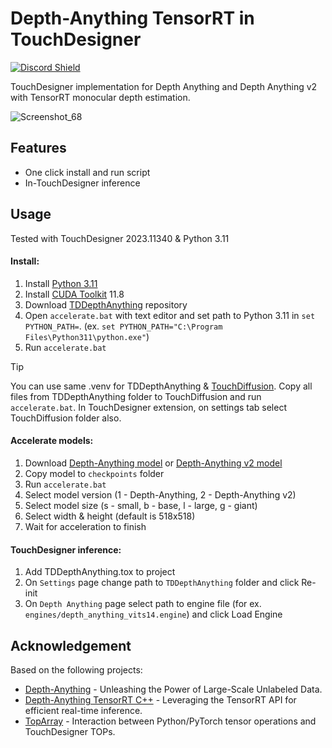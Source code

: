 # Depth-Anything TensorRT in TouchDesigner
<a href="https://discord.com/invite/wNW8xkEjrf"><img src="https://discord.com/api/guilds/838923088997122100/widget.png?style=shield" alt="Discord Shield"/></a>

TouchDesigner implementation for Depth Anything and Depth Anything v2 with TensorRT monocular depth estimation. 

![Screenshot_68](https://github.com/olegchomp/TDDepthAnything/assets/11017531/fa457aa2-d10a-4f54-a93a-27d672501f16)

## Features
* One click install and run script
* In-TouchDesigner inference
  
## Usage
Tested with TouchDesigner 2023.11340 & Python 3.11

#### Install:
1. Install [Python 3.11](https://www.python.org/downloads/release/python-3118/)
2. Install [CUDA Toolkit](https://developer.nvidia.com/cuda-11-8-0-download-archive) 11.8
3. Download [TDDepthAnything](https://github.com/olegchomp/TDDepthAnything/archive/refs/heads/main.zip) repository
4. Open ```accelerate.bat``` with text editor and set path to Python 3.11 in ```set PYTHON_PATH=```. (ex. ```set PYTHON_PATH="C:\Program Files\Python311\python.exe"```)
5. Run ```accelerate.bat```

> [!TIP]
> You can use same .venv for TDDepthAnything & [TouchDiffusion](https://github.com/olegchomp/TouchDiffusion). Copy all files from TDDepthAnything folder to TouchDiffusion and run ```accelerate.bat```. In TouchDesigner extension, on settings tab select TouchDiffusion folder also.

#### Accelerate models:
1. Download [Depth-Anything model](https://huggingface.co/spaces/LiheYoung/Depth-Anything/tree/main/checkpoints) or [Depth-Anything v2 model](https://github.com/DepthAnything/Depth-Anything-V2?tab=readme-ov-file#pre-trained-models)
2. Copy model to ```checkpoints``` folder
3. Run ```accelerate.bat```
4. Select model version (1 - Depth-Anything, 2 - Depth-Anything v2)
5. Select model size (s - small, b - base, l - large, g - giant)
6. Select width & height (default is 518x518)
7. Wait for acceleration to finish
#### TouchDesigner inference:
1. Add TDDepthAnything.tox to project
2. On ```Settings``` page change path to ```TDDepthAnything``` folder and click Re-init
3. On ```Depth Anything``` page select path to engine file (for ex. ```engines/depth_anything_vits14.engine```) and click Load Engine

## Acknowledgement
Based on the following projects:
* [Depth-Anything](https://github.com/LiheYoung/Depth-Anything) - Unleashing the Power of Large-Scale Unlabeled Data.
* [Depth-Anything TensorRT C++](https://github.com/spacewalk01/depth-anything-tensorrt) - Leveraging the TensorRT API for efficient real-time inference.
* [TopArray](https://github.com/IntentDev/TopArray) - Interaction between Python/PyTorch tensor operations and TouchDesigner TOPs.
